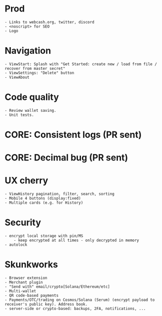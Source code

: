 # Prod
	- Links to webcash.org, twitter, discord
	- <noscript> for SEO
    - Logo

# Navigation
	- ViewStart: Splash with "Get Started: create new / load from file / recover from master secret"
	- ViewSettings: "Delete" button
	- ViewAbout

# Code quality
	- Review wallet saving.
	- Unit tests.

# CORE: Consistent logs (PR sent)
# CORE: Decimal bug (PR sent)

# UX cherry
	- ViewHistory pagination, filter, search, sorting
	- Mobile 4 buttons (display:fixed)
	- Multiple cards (e.g. for History)

# Security
	- encrypt local storage with pin/MS
		- keep encrypted at all times - only decrypted in memory
	- autolock

# Skunkworks
	- Browser extension
	- Merchant plugin
	- "Send with" email/crypto[Solana/Ethereum/etc]
	- Multi-wallet
	- QR code-based payments
	- Payments/OTC/trading on Cosmos/Solana (Serum) (encrypt payload to receiver's public key). Address book.
	- server-side or crypto-based: backups, 2FA, notifications, ...
